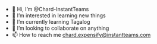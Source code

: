 - 👋 Hi, I’m @Chard-InstantTeams
- 👀 I’m interested in learning new things
- 🌱 I’m currently learning Tagalog
- 💞️ I’m looking to collaborate on anything
- 📫 How to reach me chard.expensify@instantteams.com

<!---
Chard-InstantTeams/Chard-InstantTeams is a ✨ special ✨ repository because its `README.md` (this file) appears on your GitHub profile.
You can click the Preview link to take a look at your changes.
--->
